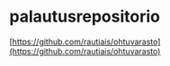 # palautusrepositorio

[https://github.com/rautiais/ohtuvarasto](https://github.com/rautiais/ohtuvarasto)
